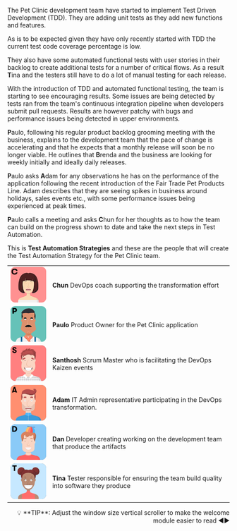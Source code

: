 The Pet Clinic development team have started to implement Test Driven Development (TDD). They are adding unit tests as they add new functions and features. 

As is to be expected given they have only recently started with TDD the current test code coverage percentage is low. 

They also have some automated functional tests with user stories in their backlog to create additional tests for a number of critical flows. As a result **T**ina and the testers still have to do a lot of manual testing for each release.

With the introduction of TDD and automated functional testing, the team is starting to see encouraging results. Some issues are being detected by tests ran from the team's continuous integration pipeline when developers submit pull requests. Results are however patchy with bugs and performance issues being detected in upper environments.

**P**aulo, following his regular product backlog grooming meeting with the business, explains to the development team that the pace of change is accelerating and that he expects that a monthly release will soon be no longer viable. He outlines that **B**renda and the business are looking for weekly initially and ideally daily releases.

**P**aulo asks **A**dam for any observations he has on the performance of the application following the recent introduction of the Fair Trade Pet Products Line. Adam describes that they are seeing spikes in business around holidays, sales events etc., with some performance issues being experienced at peak times.

**P**aulo calls a meeting and asks **C**hun for her thoughts as to how the team can build on the progress shown to date and take the next steps in Test Automation.

This is **Test Automation Strategies** and these are the people that will create the Test Automation Strategy for the Pet Clinic team.

|   |   |
|---|---|
|![](../../assets/yellow-belt-devops-dojo-s2/test-automation-strategies/chun.png)|**Chun** DevOps coach supporting the transformation effort |
|![](../../assets/yellow-belt-devops-dojo-s2/test-automation-strategies/paulo.png)|**Paulo** Product Owner for the Pet Clinic application |
|![](../../assets/yellow-belt-devops-dojo-s2/test-automation-strategies/santhosh.png)|**Santhosh** Scrum Master who is facilitating the DevOps Kaizen events |
|![](../../assets/yellow-belt-devops-dojo-s2/test-automation-strategies/adam.png)|**Adam** IT Admin representative participating in the DevOps transformation. |
|![](../../assets/yellow-belt-devops-dojo-s2/test-automation-strategies/dan.png)|**Dan** Developer creating working on the development team that produce the artifacts |
|![](../../assets/yellow-belt-devops-dojo-s2/test-automation-strategies/tina.png)|**Tina** Tester responsible for ensuring the team build quality into software they produce |

<div style="text-align: right">💡 **TIP**: Adjust the window size vertical scroller to make the welcome module easier to read ◀▶</div>
